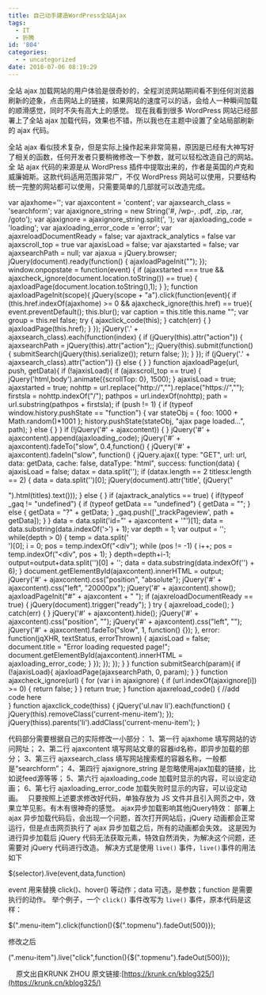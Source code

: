 ```yaml
---
title: 自己动手建造WordPress全站Ajax
tags:
  - IT
  - 折腾
id: '804'
categories:
  - - uncategorized
date: 2018-07-06 08:19:29
---
```


全站 ajax 加载网站的用户体验是很奇妙的，全程浏览网站期间看不到任何浏览器刷新的迹象，点击网站上的链接，如果网站的速度可以的话，会给人一种瞬间加载的顺滑感觉，同时不失有高大上的感觉。 现在我看到很多 WordPress 网站已经部署上了全站 ajax 加载代码，效果也不错，所以我也在主题中设置了全站局部刷新的 ajax 代码。
<!-- more -->
全站 ajax 看似技术复杂，但是实际上操作起来非常简易，原因是已经有大神写好了相关的函数，任何开发者只要稍微修改一下参数，就可以轻松改造自己的网站。 全 站 ajax 代码的来源是从 WordPress 插件中提取出来的，作者是英国的卢克和威廉姆斯。这款代码适用范围非常广，不仅 WordPress 网站可以使用，只要结构统一完整的网站都可以使用，只需要简单的几部就可以改造完成。

var ajaxhome='';
var ajaxcontent = 'content';
var ajaxsearch\_class = 'searchform';
var ajaxignore\_string = new String('#, /wp-, .pdf, .zip, .rar, /goto');
var ajaxignore = ajaxignore\_string.split(', ');
var ajaxloading\_code = 'loading';
var ajaxloading\_error\_code = 'error';
var ajaxreloadDocumentReady = false;
var ajaxtrack\_analytics = false
var ajaxscroll\_top = true
var ajaxisLoad = false;
var ajaxstarted = false;
var ajaxsearchPath = null;
var ajaxua = jQuery.browser;
jQuery(document).ready(function() {
    ajaxloadPageInit("");
});
window.onpopstate = function(event) {
    if (ajaxstarted === true && ajaxcheck\_ignore(document.location.toString()) == true) {
        ajaxloadPage(document.location.toString(),1);
    }
};
function ajaxloadPageInit(scope){
    jQuery(scope + "a").click(function(event){
        if (this.href.indexOf(ajaxhome) >= 0 && ajaxcheck\_ignore(this.href) == true){
            event.preventDefault();
            this.blur();
            var caption = this.title  this.name  "";
            var group = this.rel  false;
            try {
                ajaxclick\_code(this);
            } catch(err) {
            }
            ajaxloadPage(this.href);
        }
    });
    jQuery('.' + ajaxsearch\_class).each(function(index) {
        if (jQuery(this).attr("action")) {
            ajaxsearchPath = jQuery(this).attr("action");;
            jQuery(this).submit(function() {
                submitSearch(jQuery(this).serialize());
                return false;
            });
        }
    });
    if (jQuery('.' + ajaxsearch\_class).attr("action")) {} else {
    }
}
function ajaxloadPage(url, push, getData){
    if (!ajaxisLoad){
        if (ajaxscroll\_top == true) {
            jQuery('html,body').animate({scrollTop: 0}, 1500);
        }
        ajaxisLoad = true;
        ajaxstarted = true;
        nohttp = url.replace("http://","").replace("https://","");
        firstsla = nohttp.indexOf("/");
        pathpos = url.indexOf(nohttp);
        path = url.substring(pathpos + firstsla);
        if (push != 1) {
            if (typeof window.history.pushState == "function") {
                var stateObj = { foo: 1000 + Math.random()\*1001 };
                history.pushState(stateObj, "ajax page loaded...", path);
            } else {
            }
        }
        if (!jQuery('#' + ajaxcontent)) {
        }
        jQuery('#' + ajaxcontent).append(ajaxloading\_code);
        jQuery('#' + ajaxcontent).fadeTo("slow", 0.4,function() {
            jQuery('#' + ajaxcontent).fadeIn("slow", function() {
                jQuery.ajax({
                    type: "GET",
                    url: url,
                    data: getData,
                    cache: false,
                    dataType: "html",
                    success: function(data) {
                        ajaxisLoad = false;
                        datax = data.split('<title>');
                        titlesx = data.split('</title>');
                        if (datax.length == 2  titlesx.length == 2) {
                            data = data.split('<title>')\[1\];
                            titles = data.split('</title>')\[0\];
                            jQuery(document).attr('title', (jQuery("<div/>").html(titles).text()));
                        } else {
                        }
                        if (ajaxtrack\_analytics == true) {
                            if(typeof \_gaq != "undefined") {
                                if (typeof getData == "undefined") {
                                    getData = "";
                                } else {
                                    getData = "?" + getData;
                                }
                                \_gaq.push(\['\_trackPageview', path + getData\]);
                            }
                        }
                        data = data.split('id="' + ajaxcontent + '"')\[1\];
                        data = data.substring(data.indexOf('>') + 1);
                        var depth = 1;
                        var output = '';
                        while(depth > 0) {
                            temp = data.split('</div>')\[0\];
                            i = 0;
                            pos = temp.indexOf("<div");
                            while (pos != -1) {
                                i++;
                                pos = temp.indexOf("<div", pos + 1);
                            }
                            depth=depth+i-1;
                            output=output+data.split('</div>')\[0\] + '</div>';
                            data = data.substring(data.indexOf('</div>') + 6);
                        }
                        document.getElementById(ajaxcontent).innerHTML = output;
                        jQuery('#' + ajaxcontent).css("position", "absolute");
                        jQuery('#' + ajaxcontent).css("left", "20000px");
                        jQuery('#' + ajaxcontent).show();
                        ajaxloadPageInit("#" + ajaxcontent + " ");
                        if (ajaxreloadDocumentReady == true) {
                            jQuery(document).trigger("ready");
                        }
                        try {
                            ajaxreload\_code();
                        } catch(err) {
                        }
                        jQuery('#' + ajaxcontent).hide();
                        jQuery('#' + ajaxcontent).css("position", "");
                        jQuery('#' + ajaxcontent).css("left", "");
                        jQuery('#' + ajaxcontent).fadeTo("slow", 1, function() {});
                    },
                    error: function(jqXHR, textStatus, errorThrown) {
                        ajaxisLoad = false;
                        document.title = "Error loading requested page!";
                        document.getElementById(ajaxcontent).innerHTML = ajaxloading\_error\_code;
                    }
                });
            });
        });
    }
}
function submitSearch(param){
    if (!ajaxisLoad){
        ajaxloadPage(ajaxsearchPath, 0, param);
    }
}
function ajaxcheck\_ignore(url) {
    for (var i in ajaxignore) {
        if (url.indexOf(ajaxignore\[i\]) >= 0) {
            return false;
        }
    }
    return true;
}
function ajaxreload\_code() {
    //add code here   
}
function ajaxclick\_code(thiss) {
    jQuery('ul.nav li').each(function() {
        jQuery(this).removeClass('current-menu-item');
    });
    jQuery(thiss).parents('li').addClass('current-menu-item');
}

代码部分需要根据自己的实际修改一小部分： 1、第一行 ajaxhome 填写网站的访问网址； 2、第二行 ajaxcontent 填写网站文章的容器id名称，即异步加载的部分； 3、第三行 ajaxsearch\_class 填写网站搜索框的容器名称，一般都是“searchform”； 4、第四行 ajaxignore\_string 是忽略使用ajax加载的链接，比如说feed源等等； 5、第六行 ajaxloading\_code 加载时显示的内容，可以设定动画； 6、第七行 ajaxloading\_error\_code 加载失败时显示的内容，可以设定动画。   只要按照上述要求修改好代码，单独存放为 JS 文件并且引入网页之中，效果立竿见影。有木有很神奇的感觉。 ajax异步加载影响其他jQuery特效： 部署上 ajax 异步加载代码后，会出现一个问题，首次打开网站后，jQuery 动画都会正常运行，但是点击网页执行了 ajax 异步加载之后，所有的动画都会失效。 这是因为进行异步加载后 jQuery 代码无法获取元素，特效自然消失，为解决这个问题，还需要对 jQuery 代码进行改造。 解决方式是使用 `live()` 事件，`live()`事件的用法如下

$(selector).live(event,data,function)

event 用来替换 click()、hover() 等动作；data 可选，是参数；function 是需要执行的动作。 举个例子，一个 `click()` 事件改写为 `live()` 事件，原本代码是这样：

$(".menu-item").click(function(){$(".topmenu").fadeOut(500)});

修改之后

(".menu-item").live("click",function(){$(".topmenu").fadeOut(500)});

    原文出自KRUNK ZHOU 原文链接:[https://krunk.cn/kblog325/](https://krunk.cn/kblog325/)